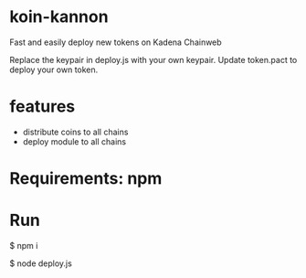 # koin-kannon
Fast and easily deploy new tokens on Kadena Chainweb

Replace the keypair in deploy.js with your own keypair. Update token.pact to deploy your own token.

# features

- distribute coins to all chains
- deploy module to all chains

# Requirements: npm

# Run

$ npm i

$ node deploy.js
